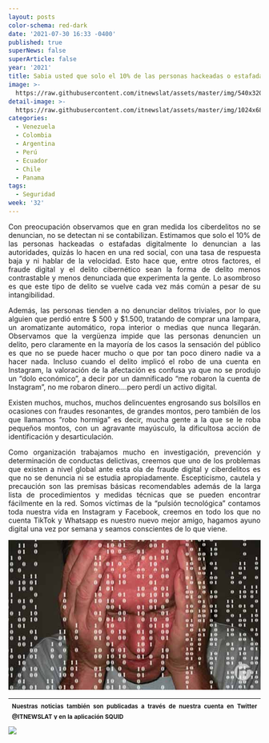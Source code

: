 ```yaml
---
layout: posts
color-schema: red-dark
date: '2021-07-30 16:33 -0400'
published: true
superNews: false
superArticle: false
year: '2021'
title: Sabia usted que solo el 10% de las personas hackeadas o estafadas lo denuncian
image: >-
  https://raw.githubusercontent.com/itnewslat/assets/master/img/540x320/Ataque-usuario-p.jpg
detail-image: >-
  https://raw.githubusercontent.com/itnewslat/assets/master/img/1024x680/Ataque-usuario-g.jpg
categories:
  - Venezuela
  - Colombia
  - Argentina
  - Perú
  - Ecuador
  - Chile
  - Panama
tags:
  - Seguridad
week: '32'
---
```

<p style="text-align: justify;">Con preocupación observamos que en gran medida los ciberdelitos no se denuncian, no se detectan ni se contabilizan. Estimamos que solo el 10% de las personas hackeadas o estafadas digitalmente lo denuncian a las autoridades, quizás lo hacen en una red social, con una tasa de respuesta baja y ni hablar de la velocidad. Esto hace que, entre otros factores, el fraude digital y el delito cibernético sean la forma de delito menos contrastable y menos denunciada que experimenta la gente. Lo asombroso es que este tipo de delito se vuelve cada vez más común a pesar de su intangibilidad.</p>
<p style="text-align: justify;">Además, las personas tienden a no denunciar delitos triviales, por lo que alguien que perdió entre $ 500 y $1.500, tratando de comprar una lampara, un aromatizante automático, ropa interior o medias que nunca llegarán. Observamos que la vergüenza impide que las personas denuncien un delito, pero claramente en la mayoría de los casos la sensación del público es que no se puede hacer mucho o que por tan poco dinero nadie va a hacer nada. Incluso cuando el delito implicó el robo de una cuenta en Instagram, la valoración de la afectación es confusa ya que no se produjo un “dolo económico”, a decir por un damnificado “me robaron la cuenta de Instagram”, no me robaron dinero….pero perdí un activo digital.</p>
<p style="text-align: justify;">Existen muchos, muchos, muchos delincuentes engrosando sus bolsillos en ocasiones con fraudes resonantes, de grandes montos, pero también de los que llamamos “robo hormiga” es decir, mucha gente a la que se le roba pequeños montos, con un agravante mayúsculo, la dificultosa acción de identificación y desarticulación.</p>
<p style="text-align: justify;">Como organización trabajamos mucho en investigación, prevención y determinación de conductas delictivas, creemos que uno de los problemas que existen a nivel global ante esta ola de fraude digital y ciberdelitos es que no se denuncia ni se estudia apropiadamente. Escepticismo, cautela y precaución son las premisas básicas recomendables además de la larga lista de procedimientos y medidas técnicas que se pueden encontrar fácilmente en la red. Somos víctimas de la “pulsión tecnológica” contamos toda nuestra vida en Instagram y Facebook, creemos en todo los que no cuenta TikTok y Whatsapp es nuestro nuevo mejor amigo, hagamos ayuno digital una vez por semana y seamos conscientes de lo que viene.</p>

![](https://raw.githubusercontent.com/itnewslat/assets/master/img/540x320/Ataque-usuario-p.jpg)

<table style="height: 42px;" width="569">
<tbody>
<tr>
<td style="text-align: justify;"><sub><strong>Nuestras noticias también son publicadas a través de nuestra cuenta en Twitter <a href="https://twitter.com/itnewslat?lang=es">@ITNEWSLAT</a> y en la aplicación <a href="https://squidapp.co/en/">SQUID</a></strong></sub></td>
</tr>
</tbody>
</table>

<img src="https://tracker.metricool.com/c3po.jpg?hash=56f88a41e39ab42c063cc51676587a04"/>
